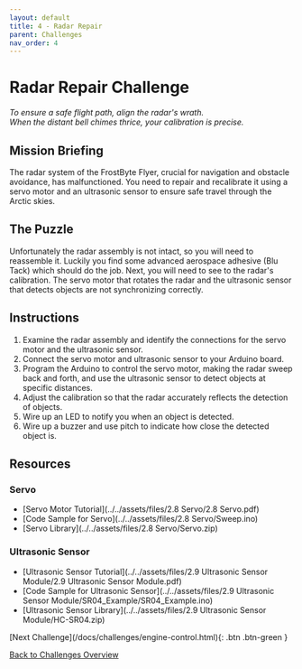 ```yaml
---
layout: default
title: 4 - Radar Repair
parent: Challenges
nav_order: 4
---
```


# Radar Repair Challenge
_To ensure a safe flight path, align the radar's wrath._  
_When the distant bell chimes thrice, your calibration is precise._

## Mission Briefing
The radar system of the FrostByte Flyer, crucial for navigation and obstacle avoidance, has malfunctioned. You need to repair and recalibrate it using a servo motor and an ultrasonic sensor to ensure safe travel through the Arctic skies.

## The Puzzle
Unfortunately the radar assembly is not intact, so you will need to reassemble it. Luckily you find some advanced aerospace adhesive (Blu Tack) which should do the job. Next, you will need to see to the radar's calibration. The servo motor that rotates the radar and the ultrasonic sensor that detects objects are not synchronizing correctly.

## Instructions
1. Examine the radar assembly and identify the connections for the servo motor and the ultrasonic sensor.
2. Connect the servo motor and ultrasonic sensor to your Arduino board.
3. Program the Arduino to control the servo motor, making the radar sweep back and forth, and use the ultrasonic sensor to detect objects at specific distances.
4. Adjust the calibration so that the radar accurately reflects the detection of objects.
5. Wire up an LED to notify you when an object is detected.
6. Wire up a buzzer and use pitch to indicate how close the detected object is.

## Resources
### Servo
- [Servo Motor Tutorial](../../assets/files/2.8 Servo/2.8 Servo.pdf)
- [Code Sample for Servo](../../assets/files/2.8 Servo/Sweep.ino)
- [Servo Library](../../assets/files/2.8 Servo/Servo.zip)

### Ultrasonic Sensor
- [Ultrasonic Sensor Tutorial](../../assets/files/2.9 Ultrasonic Sensor Module/2.9 Ultrasonic Sensor Module.pdf)
- [Code Sample for Ultrasonic Sensor](../../assets/files/2.9 Ultrasonic Sensor Module/SR04_Example/SR04_Example.ino)
- [Ultrasonic Sensor Library](../../assets/files/2.9 Ultrasonic Sensor Module/HC-SR04.zip)

<span class="fs-8">
[Next Challenge](/docs/challenges/engine-control.html){: .btn .btn-green }
</span>

[Back to Challenges Overview](/docs/challenges/)
